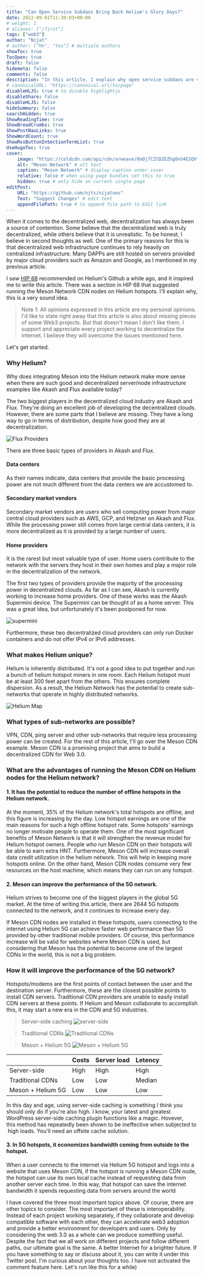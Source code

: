 ```yaml
---
title: "Can Open Service Subdaos Bring Back Helium's Glory Days?"
date: 2022-09-01T11:30:03+00:00
# weight: 1
# aliases: ["/first"]
tags: ["web3"]
author: "Nijat"
# author: ["Me", "You"] # multiple authors
showToc: true
TocOpen: true
draft: false
hidemeta: false
comments: false
description: "In this article, I explain why open service subdaos are very sound idea"
# canonicalURL: "https://canonical.url/to/page"
disableHLJS: true # to disable highlightjs
disableShare: false
disableHLJS: false
hideSummary: false
searchHidden: true
ShowReadingTime: true
ShowBreadCrumbs: true
ShowPostNavLinks: true
ShowWordCount: true
ShowRssButtonInSectionTermList: true
UseHugoToc: true
cover:
    image: "https://coldcdn.com/api/cdn/arweave/0aOj7CZtD2EZhg0vU4ESQVfNCaBu9pJaM9MKrOOdfug" # image path/url
    alt: "Meson Network" # alt text
    caption: "Meson Network" # display caption under cover
    relative: false # when using page bundles set this to true
    hidden: true # only hide on current single page
editPost:
    URL: "https://github.com/njts/nijatoes"
    Text: "Suggest Changes" # edit text
    appendFilePath: true # to append file path to Edit link
---
```

When it comes to the decentralized web, decentralization has always been a source of contention. Some believe that the decentralized web is truly decentralized, while others believe that it is unrealistic. To be honest, I believe in second thoughts as well. One of the primary reasons for this is that decentralized web infrastructure continues to rely heavily on centralized infrastructure. Many DAPPs are still hosted on servers provided by major cloud providers such as Amazon and Google, as I mentioned in my previous article.

I saw [HIP 68](https://github.com/helium/HIP/blob/main/0068-open-service-subdao.md) recommended on Helium's Github a while ago, and it inspired me to write this article. There was a section in HIP 68 that suggested running the Meson Network CDN nodes on Helium hotspots. I'll explain why, this is a very sound idea.

> Note 1: All opinions expressed in this article are my personal opinions. I'd like to state right away that this article is also about missing pieces of some Web3 projects. But that doesn't mean I don't like them. I support and appreciate every project working to decentralize the internet. I believe they will overcome the issues mentioned here.

Let's get started.


### Why Helium?

Why does integrating Meson into the Helium network make more sense when there are such good and decentralized server/node infrastructure examples like Akash and Flux available today?

The two biggest players in the decentralized cloud industry are Akash and Flux. They're doing an excellent job of developing the decentralized clouds. However, there are some parts that I believe are missing. They have a long way to go in terms of distribution, despite how good they are at decentralization.

![Flux Providers](https://coldcdn.com/api/cdn/arweave/V3a0IakWGD4KP99Hlw4gkLDPAPYZHFtOz657pzwIfQ0)

There are three basic types of providers in Akash and Flux.

#### Data centers

As their names indicate, data centers that provide the basic processing power are not much different from the data centers we are accustomed to.

#### Secondary market vendors

Secondary market vendors are users who sell computing power from major central cloud providers such as AWS, GCP, and Hetzner on Akash and Flux. While the processing power still comes from large central data centers, it is more decentralized as it is provided by a large number of users.

#### Home providers

It is the rarest but most valuable type of user. Home users contribute to the network with the servers they host in their own homes and play a major role in the decentralization of the network.


The first two types of providers provide the majority of the processing power in decentralized clouds. As far as I can see, Akash is currently working to increase home providers. One of these works was the Akash Supermini device. The Supermini can be thought of as a home server. This was a great idea, but unfortunately it's been postponed for now.

![supermini](https://coldcdn.com/api/cdn/arweave/KdQzWWedu0p4cH4O1VGAukuwZtAnqqaok1rhQRX0w6w)

Furthermore, these two decentralized cloud providers can only run Docker containers and do not offer IPv4 or IPv6 addresses.


### What makes Helium unique?

Helium is inherently distributed. It's not a good idea to put together and run a bunch of helium hotspot miners in one room. Each Helium hotspot must be at least 300 feet apart from the others. This ensures complete dispersion. As a result, the Helium Network has the potential to create sub-networks that operate in highly distributed networks.

![Helium Map](https://coldcdn.com/api/cdn/arweave/vMFvy3_22EzL32Z302v_DbP217KGBVEAM72J9eXbhis)

### What types of sub-networks are possible?

VPN, CDN, ping server and other sub-networks that require less processing power can be created.
For the rest of this article, I'll go over the Meson CDN example. Meson CDN is a promising project that aims to build a decentralized CDN for Web 3.0.


### What are the advantages of running the Meson CDN on Helium nodes for the Helium network?

#### 1. It has the potential to reduce the number of offline hotspots in the Helium network.

At the moment, 35% of the Helium network's total hotspots are offline, and this figure is increasing by the day. Low hotspot earnings are one of the main reasons for such a high offline hotspot rate. Some hotspots' earnings no longer motivate people to operate them. One of the most significant benefits of Meson Network is that it will strengthen the revenue model for Helium hotspot owners. People who run Meson CDN on their hotspots will be able to earn extra HNT. Furthermore, Meson CDN will increase overall data credit utilization in the helium network. This will help in keeping more hotspots online. On the other hand, Meson CDN nodes consume very few resources on the host machine, which means they can run on any hotspot.

#### 2. Meson can improve the performance of the 5G network.

Helium strives to become one of the biggest players in the global 5G market. At the time of writing this article, there are 2644 5G hotspots connected to the network, and it continues to increase every day.

If Meson CDN nodes are installed in these hotspots, users connecting to the internet using Helium 5G can achieve faster web performance than 5G provided by other traditional mobile providers. Of course, this performance increase will be valid for websites where Meson CDN is used, but considering that Meson has the potential to become one of the largest CDNs in the world, this is not a big problem.

### How it will improve the performance of the 5G network? 

Hotspots/modems are the first points of contact between the user and the destination server. Furthermore, these are the closest possible points to install CDN servers. Traditional CDN providers are unable to easily install CDN servers at these points. If Helium and Meson collaborate to accomplish this, it may start a new era in the CDN and 5G industries.

> Server-side caching
![server-side](https://coldcdn.com/api/cdn/arweave/FYXK1fY7Q93luZl-5kc0zejF_e3RvyOnolMiXNcXVWc)

> Traditional CDNs
![Traditional CDNs](https://coldcdn.com/api/cdn/arweave/--szbvIcV355La5VsGB3otzYmTygbhKyXYERPbHRP04)

> Meson + Helium 5G
![Meson + Helium 5G](https://coldcdn.com/api/cdn/arweave/0aOj7CZtD2EZhg0vU4ESQVfNCaBu9pJaM9MKrOOdfug)


|                   | Costs | Server load | Letency |
|-------------------|-------|-------------|---------|
| Server-side      | High  | High        | High    |
| Traditional CDNs  | Low   | Low         | Median  |
| Meson + Helium 5G | Low   | Low         | Low     |

In this day and age, using server-side caching is something I think you should only do if you're also high. I know, your latest and greatest WordPress server-side caching plugin functions like a magic.
Hovever, this method has repeatedly been shown to be ineffective when subjected to high loads. You'll need an offsite cache solution. 


#### 3. In 5G hotspots, it economizes bandwidth coming from outside to the hotspot.

When a user connects to the internet via Helium 5G hotspot and logs into a website that uses Meson CDN, if the hotspot is running a Meson CDN node, the hotspot can use its own local cache instead of requesting data from another server each time. In this way, that hotspot can save the internet bandwidth it spends requesting data from servers around the world


I have covered the three most important topics above. Of course, there are other topics to consider.  The most important of these is interoperability.  Instead of each project working separately, if they collaborate and develop compatible software with each other, they can accelerate web3 adoption and provide a better environment for developers and users. Only by considering the web 3.0 as a whole can we produce something useful. Despite the fact that we all work on different projects and follow different paths, our ultimate goal is the same. A better Internet for a brighter future.
If you have something to say or discuss about it, you can write it under this Twitter post. I'm curious about your thoughts too. I have not activated the comment feature here. Let's run like this for a while)
